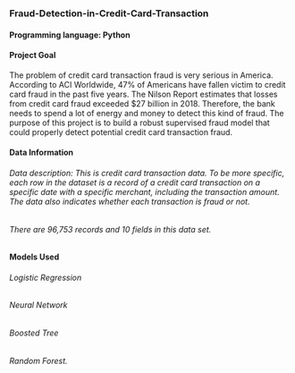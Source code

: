 ### Fraud-Detection-in-Credit-Card-Transaction
#### Programming language: Python
#### Project Goal
The problem of credit card transaction fraud is very serious in America. According to ACI Worldwide, 47% of Americans have fallen victim to credit card fraud in the past five years. The Nilson Report estimates that losses from credit card fraud exceeded $27 billion in 2018. Therefore, the bank needs to spend a lot of energy and money to detect this kind of fraud. The purpose of this project is to build a robust supervised fraud model that could properly detect potential credit card transaction fraud.
#### Data Information
###### Data description: This is credit card transaction data. To be more specific, each row in the dataset is a record of a credit card transaction on a specific date with a specific merchant, including the transaction amount. The data also indicates whether each transaction is fraud or not.
###### There are 96,753 records and 10 fields in this data set.
#### Models Used
###### Logistic Regression
###### Neural Network
###### Boosted Tree
###### Random Forest.
